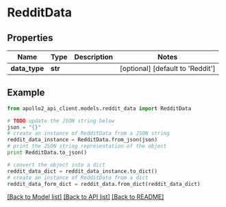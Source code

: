 # RedditData


## Properties
Name | Type | Description | Notes
------------ | ------------- | ------------- | -------------
**data_type** | **str** |  | [optional] [default to 'Reddit']

## Example

```python
from apollo2_api_client.models.reddit_data import RedditData

# TODO update the JSON string below
json = "{}"
# create an instance of RedditData from a JSON string
reddit_data_instance = RedditData.from_json(json)
# print the JSON string representation of the object
print RedditData.to_json()

# convert the object into a dict
reddit_data_dict = reddit_data_instance.to_dict()
# create an instance of RedditData from a dict
reddit_data_form_dict = reddit_data.from_dict(reddit_data_dict)
```
[[Back to Model list]](../README.md#documentation-for-models) [[Back to API list]](../README.md#documentation-for-api-endpoints) [[Back to README]](../README.md)


